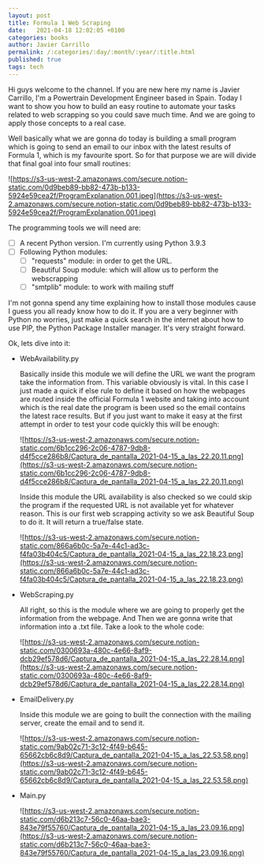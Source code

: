 ```yaml
---
layout: post
title: Formula 1 Web Scraping
date:   2021-04-18 12:02:05 +0100
categories: books
author: Javier Carrillo
permalink: /:categories/:day/:month/:year/:title.html
published: true
tags: tech
---
```

Hi guys welcome to the channel. If you are new here my name is Javier Carrillo, I'm a Powertrain Development Engineer based in Spain. Today I want to show you how to build an easy routine to automate your tasks related to web scrapping so you could save much time. And we are going to apply those concepts to a real case.

Well basically what we are gonna do today is building a small program which is going to send an email to our inbox with the latest results of Formula 1, which is my favourite sport. So for that purpose we are will divide that final goal into four small routines:

![https://s3-us-west-2.amazonaws.com/secure.notion-static.com/0d9beb89-bb82-473b-b133-5924e59cea2f/ProgramExplanation.001.jpeg](https://s3-us-west-2.amazonaws.com/secure.notion-static.com/0d9beb89-bb82-473b-b133-5924e59cea2f/ProgramExplanation.001.jpeg)

The programming tools we will need are:

- [ ]  A recent Python version. I'm currently using Python 3.9.3
- [ ]  Following Python modules:
    - [ ]  "requests" module: in order to get the URL.
    - [ ]  Beautiful Soup module: which will allow us to perform the webscrapping
    - [ ]  "smtplib" module: to work with mailing stuff

I'm not gonna spend any time explaining how to install those modules cause I guess you all ready know how to do it. If you are a very beginner with Python no worries, just make a quick search in the internet about how to use PIP, the Python Package Installer manager. It's very straight forward.

Ok, lets dive into it:

- WebAvailability.py

    Basically inside this module we will define the URL we want the program take the information from. This variable obviously is vital. In this case I just made a quick if else rule to define it based on how the webpages are routed inside the official Formula 1 website and taking into account which is the real date the program is been used so the email contains the latest race results. But if you just want to make it easy at the first attempt in order to test your code quickly this will be enough:

    ![https://s3-us-west-2.amazonaws.com/secure.notion-static.com/6b1cc296-2c06-4787-9db8-d4f5cce286b8/Captura_de_pantalla_2021-04-15_a_las_22.20.11.png](https://s3-us-west-2.amazonaws.com/secure.notion-static.com/6b1cc296-2c06-4787-9db8-d4f5cce286b8/Captura_de_pantalla_2021-04-15_a_las_22.20.11.png)

    Inside this module the URL availability is also checked so we could skip the program if the requested URL is not available yet for whatever reason. This is our first web scrapping activity so we ask Beautiful Soup to do it. It will return a true/false state.

    ![https://s3-us-west-2.amazonaws.com/secure.notion-static.com/866a6b0c-5a7e-44c1-ad3c-f4fa03b404c5/Captura_de_pantalla_2021-04-15_a_las_22.18.23.png](https://s3-us-west-2.amazonaws.com/secure.notion-static.com/866a6b0c-5a7e-44c1-ad3c-f4fa03b404c5/Captura_de_pantalla_2021-04-15_a_las_22.18.23.png)

- WebScraping.py

    All right, so this is the module where we are going to properly get the information from the webpage. And Then we are gonna write that information into a .txt file. Take a look to the whole code:

    ![https://s3-us-west-2.amazonaws.com/secure.notion-static.com/0300693a-480c-4e66-8af9-dcb29ef578d6/Captura_de_pantalla_2021-04-15_a_las_22.28.14.png](https://s3-us-west-2.amazonaws.com/secure.notion-static.com/0300693a-480c-4e66-8af9-dcb29ef578d6/Captura_de_pantalla_2021-04-15_a_las_22.28.14.png)

- EmailDelivery.py

    Inside this module we are going to built the connection with the mailing server, create the email and to send it.

    ![https://s3-us-west-2.amazonaws.com/secure.notion-static.com/9ab02c71-3c12-4f49-b645-65662cb6c8d9/Captura_de_pantalla_2021-04-15_a_las_22.53.58.png](https://s3-us-west-2.amazonaws.com/secure.notion-static.com/9ab02c71-3c12-4f49-b645-65662cb6c8d9/Captura_de_pantalla_2021-04-15_a_las_22.53.58.png)

- Main.py

    ![https://s3-us-west-2.amazonaws.com/secure.notion-static.com/d6b213c7-56c0-46aa-bae3-843e79f55760/Captura_de_pantalla_2021-04-15_a_las_23.09.16.png](https://s3-us-west-2.amazonaws.com/secure.notion-static.com/d6b213c7-56c0-46aa-bae3-843e79f55760/Captura_de_pantalla_2021-04-15_a_las_23.09.16.png)